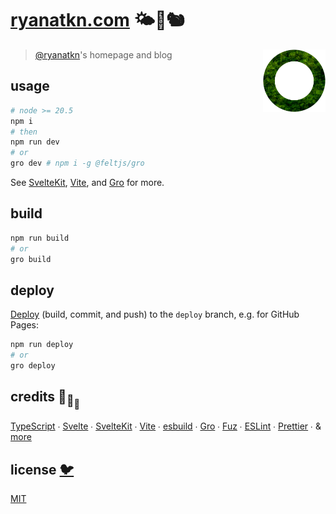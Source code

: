 # [ryanatkn.com](https://www.ryanatkn.com) 🌤🌳🐿

[<img src="src/static/favicon.png" align="right" width="100">](https://www.ryanatkn.com)

> [@ryanatkn](https://github.com/ryanatkn)'s homepage and blog

## usage

```bash
# node >= 20.5
npm i
# then
npm run dev
# or
gro dev # npm i -g @feltjs/gro
```

See [SvelteKit](https://github.com/sveltejs/kit),
[Vite](https://github.com/vitejs/vite),
and [Gro](https://github.com/feltjs/gro) for more.

## build

```bash
npm run build
# or
gro build
```

## deploy

[Deploy](https://github.com/feltjs/gro/blob/main/src/docs/deploy.md)
(build, commit, and push) to the `deploy` branch, e.g. for GitHub Pages:

```bash
npm run deploy
# or
gro deploy
```

## credits 🐢<sub>🐢</sub><sub><sub>🐢</sub></sub>

[TypeScript](https://github.com/microsoft/TypeScript) ∙
[Svelte](https://github.com/sveltejs/svelte) ∙
[SvelteKit](https://github.com/sveltejs/kit) ∙
[Vite](https://github.com/vitejs/vite) ∙
[esbuild](https://github.com/evanw/esbuild) ∙
[Gro](https://github.com/feltjs/gro) ∙
[Fuz](https://github.com/fuz-dev/fuz) ∙
[ESLint](https://github.com/eslint/eslint) ∙
[Prettier](https://github.com/prettier/prettier) ∙
& [more](package.json)

## license [🐦](https://wikipedia.org/wiki/Free_and_open-source_software)

[MIT](LICENSE)

